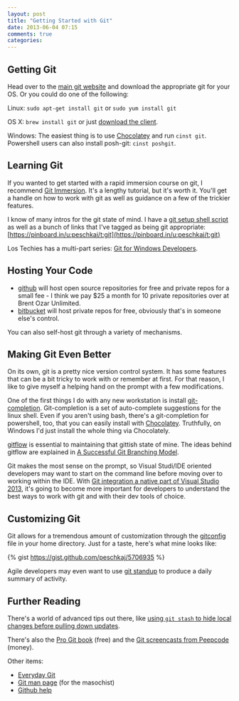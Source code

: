 ```yaml
---
layout: post
title: "Getting Started with Git"
date: 2013-06-04 07:15
comments: true
categories: 
---
```


## Getting Git

Head over to the [main git website][git] and download the appropriate git for your OS. Or you could do one of the following:

Linux: `sudo apt-get install git` or `sudo yum install git`

OS X: `brew install git` or just [download the client][git_osx].

Windows: The easiest thing is to use [Chocolatey][chocolatey] and run `cinst git`. Powershell users can also install posh-git: `cinst poshgit`.

## Learning Git

If you wanted to get started with a rapid immersion course on git, I recommend [Git Immersion][gi]. It's a lengthy tutorial, but it's worth it. You'll get a handle on how to work with git as well as guidance on a few of the trickier features.

I know of many intros for the git state of mind. I have a [git setup shell script][gsss] as well as a bunch of links that I've tagged as being git appropriate: [https://pinboard.in/u:peschkaj/t:git](https://pinboard.in/u:peschkaj/t:git)

Los Techies has a multi-part series: [Git for Windows Developers][los].

## Hosting Your Code

* [github](http://github.com) will host open source repositories for free and private repos for a small fee - I think we pay $25 a month for 10 private repositories over at Brent Ozar Unlimited.
* [bitbucket](http://bitbucket.org) will host private repos for free, obviously that's in someone else's control.

You can also self-host git through a variety of mechanisms. 

## Making Git Even Better

On its own, git is a pretty nice version control system. It has some features that can be a bit tricky to work with or remember at first. For that reason, I like to give myself a helping hand on the prompt with a few modifications.

One of the first things I do with any new workstation is install [git-completion][git_c]. Git-completion is a set of auto-complete suggestions for the linux shell. Even if you aren't using bash, there's a git-completion for powershell, too, that you can easily install with [Chocolatey][cinst]. Truthfully, on Windows I'd just install the whole thing via Chocolately. 

[gitflow][gitflow] is essential to maintaining that gittish state of mine. The ideas behind gitflow are explained in [A Successful Git Branching Model][git_branch_success].

Git makes the most sense on the prompt, so Visual Studi/IDE oriented developers may want to start on the command line before moving over to working within the IDE. With [Git integration a native part of Visual Studio 2013][git_vs], it's going to become more important for developers to understand the best ways to work with git and with their dev tools of choice.

## Customizing Git

Git allows for a tremendous amount of customization through the [gitconfig][gitconfig] file in your home directory. Just for a taste, here's what mine looks like:

{% gist https://gist.github.com/peschkaj/5706935 %}

Agile developers may even want to use [git standup][git_standup] to produce a daily summary of activity.

## Further Reading

There's a world of advanced tips out there, like [using `git stash` to hide local changes before pulling down updates][stash_tip].

There's also the [Pro Git book][pro_book] (free) and the [Git screencasts from Peepcode][peep_git] (money).

Other items:

* [Everyday Git](https://www.kernel.org/pub/software/scm/git/docs/everyday.html)
* [Git man page](https://www.kernel.org/pub/software/scm/git/docs/) (for the masochist)
* [Github help](https://help.github.com/)


[git]: http://git-scm.com/
[git_osx]: http://git-scm.com/download/mac
[chocolatey]: http://chocolatey.org/packages?q=git
[gi]: http://gitimmersion.com/
[gsss]: https://gist.github.com/peschkaj/5706191
[los]: http://lostechies.com/jasonmeridth/2009/06/01/git-for-windows-developers-git-series-part-1/
[git_c]: http://git-scm.com/book/en/Git-Basics-Tips-and-Tricks#Auto-Completion
[git_standup]: https://gist.github.com/olim7t/3810376
[cinst]: http://chocolatey.org
[stash_tip]: http://people.planetpostgresql.org/andrew/index.php?/archives/157-Handy-git-tip-number-37.html
[pro_book]: http://git-scm.com/book
[peep_git]: https://peepcode.com/screencasts/git
[gitflow]: https://github.com/nvie/gitflow
[gitconfig]: https://www.kernel.org/pub/software/scm/git/docs/git-config.html
[git_branch_success]: http://nvie.com/posts/a-successful-git-branching-model/
[git_vs]: http://blogs.msdn.com/b/bharry/archive/2013/06/03/visual-studio-2013.aspx
